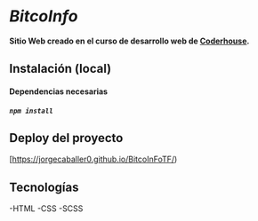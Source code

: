 # _BitcoInfo_

**Sitio Web creado en el curso de desarrollo web de [Coderhouse](https://www.coderhouse.com/).**

## Instalación (local)

#### Dependencias necesarias
##### `npm install`


## Deploy del proyecto
[https://jorgecaballer0.github.io/BitcoInFoTF/)

## Tecnologías

-HTML
-CSS
-SCSS
